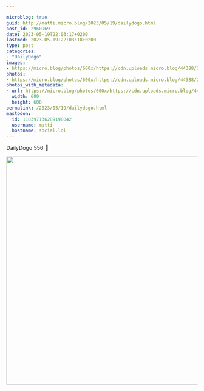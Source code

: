 ```yaml
---

microblog: true
guid: http://matti.micro.blog/2023/05/19/dailydogo.html
post_id: 2960969
date: 2023-05-19T22:03:17+0200
lastmod: 2023-05-19T22:03:18+0200
type: post
categories:
- "DailyDogo"
images:
- https://micro.blog/photos/600x/https://cdn.uploads.micro.blog/44388/2023/5a4719de97.jpg
photos:
- https://micro.blog/photos/600x/https://cdn.uploads.micro.blog/44388/2023/5a4719de97.jpg
photos_with_metadata:
- url: https://micro.blog/photos/600x/https://cdn.uploads.micro.blog/44388/2023/5a4719de97.jpg
  width: 600
  height: 600
permalink: /2023/05/19/dailydogo.html
mastodon:
  id: 110397136289198042
  username: matti
  hostname: social.lol
---
```

DailyDogo 556 🐶

<img src="/media/uploads/2023/5a4719de97.jpg" width="600" height="600" alt="" />
